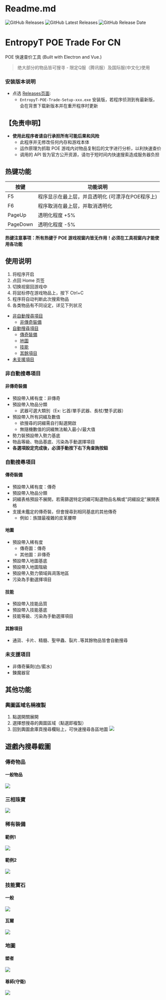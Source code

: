 # Readme.md

![GitHub Releases](https://img.shields.io/github/downloads/EntropyT/EntropyT-POE-Trade4CN/total)
![GitHub Latest Releases](https://img.shields.io/github/downloads/EntropyT/EntropyT-POE-Trade4CN/latest/total)
![GitHub Release Date](https://img.shields.io/github/release-date/EntropyT/EntropyT-POE-Trade4CN)

# EntropyT POE Trade For CN
POE 快速查价工具 (Built with Electron and Vue.)
> 绝大部分的物品皆可搜寻 - 限定Q服（腾讯服）及国际服(中文化)使用 

### 安装版本说明
* 点选 [Releases页面](https://github.com/EntropyT/EntropyT-POE-Trade4CN/releases):
    * `EntropyT-POE-Trade-Setup-xxx.exe` 安装版，若程序侦测到有最新版，会在背景下载新版本并在重开程序时更新

## 【免责申明】
* **使用此程序者请自行承担所有可能后果和风险**
  * 此程序并无修改任何内存和游戏本体
  * 运作原理为抓取 POE 游戏内对物品复制后的文字进行分析，以利快速查价
  * 调用的 API 皆为官方公开资源，请勿于短时间内快速搜索造成服务器负担
 
## 热键功能
| 按键 | 功能说明 | 
| --- | --- | 
| F5 | 程序显示在最上层，并且透明化 (可漂浮在POE程序上) | 
| F6 | 程序取消在最上层，并取消透明化 | 
| PageUp   | 透明化程度 +5% | 
| PageDown | 透明化程度 -5% | 

**热键注意事项：所有热键于 POE 游戏视窗内皆无作用！必须在工具视窗内才能使用各功能**

## 使用说明
1. 将程序开启
2. 点回 Home 页签
3. 切换视窗回游戏中
4. 将鼠标停在游戏物品上，按下 Ctrl+C 
5. 程序将自动判断此次搜索物品
6. 各类物品有不同设定，详见下列状况

- [非自動搜尋項目](#非自動搜尋項目)
    - [非傳奇裝備](#非傳奇裝備)
- [自動搜尋項目](#自動搜尋項目)
    - [傳奇裝備](#傳奇裝備)
    - [地圖](#地圖)
    - [技能](#技能)
    - [其餘項目](#其餘項目)
- [未支援項目](#未支援項目)

### 非自動搜尋項目

#### 非傳奇裝備
* 預設帶入稀有度：非傳奇
* 預設帶入物品分類
    * 武器可選大類別（Ex: 匕首/單手武器、長杖/雙手武器）
* 預設帶入所有詞綴及數值
    * 欲搜尋的詞綴需自行點選開啟
    * 無隨機數值的詞綴無法輸入最小/最大值
* 勢力裝預設帶入勢力基底
* 物品等級、物品基底、污染為手動選擇項目
* **各選項設定完成後，必須手動按下右下角查詢按鈕**

### 自動搜尋項目

#### 傳奇裝備
* 預設帶入稀有度：傳奇
* 預設帶入物品分類
* 詞綴表格預設不展開，若需篩選特定詞綴可點選物品名稱或"詞綴設定"展開表格
* 支援未鑑定的傳奇裝，但會搜尋到相同基底的其他傳奇
    * 例如：族譜最複雜的皮革腰帶

#### 地圖
* 預設帶入稀有度
    * 傳奇圖：傳奇
    * 其他圖：非傳奇
* 預設帶入地圖基底
* 預設帶入地圖階級
* 預設帶入勢力領域與凋落地區
* 污染為手動選擇項目

#### 技能
* 預設帶入技能品質
* 預設帶入技能基底
* 技能等級、污染為手動選擇項目

#### 其餘項目
* 通貨、卡片、精髓、聖甲蟲、裂片..等其餘物品皆會自動搜尋

### 未支援項目
* 非傳奇藥劑(白/藍水)
* 鍊魔器官

## 其他功能

### 輿圖區域名稱複製
1. 點選開關展開
2. 選擇想搜尋的輿圖區域（點選即複製）
3. 回到輿圖倉庫頁搜尋欄貼上，可快速搜尋各區地圖
![](https://i.imgur.com/loaymoI.png)

## 遊戲內搜尋截圖
### 傳奇物品
#### 一般物品
![](https://i.imgur.com/KlsWdZl.jpg)
### 三相珠寶
![](https://i.imgur.com/tTW2UUm.jpg)

### 稀有裝備
#### 範例1
![](https://i.imgur.com/bQpIr9H.png)
#### 範例2
![](https://i.imgur.com/BSM3Cu9.jpg)

### 技能寶石
#### 一般
![](https://i.imgur.com/DSdGJwz.png)
#### 瓦爾
![](https://i.imgur.com/DFDmXF6.jpg)

### 地圖
#### 塑者
![](https://i.imgur.com/XWD8aCS.png)
#### 尊師(守衛)
![](https://i.imgur.com/1NrkPjP.png)
